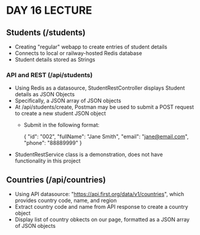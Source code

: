 # DAY 16 LECTURE

## Students (/students)
- Creating "regular" webapp to create entries of student details
- Connects to local or railway-hosted Redis database
- Student details stored as Strings

### API and REST (/api/students)
- Using Redis as a datasource, StudentRestController displays Student details as JSON Objects
- Specifically, a JSON array of JSON objects
- At /api/students/create, Postman may be used to submit a POST request to create a new student JSON object
    - Submit in the following format:
      
        {
            "id": "002",
            "fullName": "Jane Smith",
            "email": "jane@email.com",
            "phone": "88889999"
        }
- StudentRestService class is a demonstration, does not have functionality in this project



## Countries (/api/countries)
- Using API datasource: "https://api.first.org/data/v1/countries", which provides country code, name, and region
- Extract country code and name from API response to create a country object
- Display list of country obkects on our page, formatted as a JSON array of JSON objects